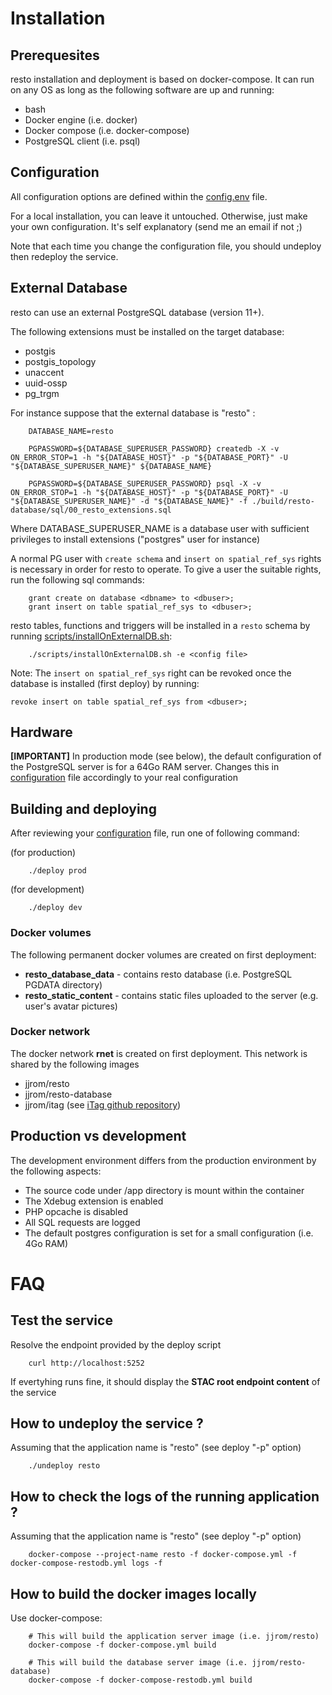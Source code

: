 # Installation

## Prerequesites
resto installation and deployment is based on docker-compose. It can run on any OS as long as the following software are up and running:

* bash
* Docker engine (i.e. docker)
* Docker compose (i.e. docker-compose)
* PostgreSQL client (i.e. psql)

## Configuration
All configuration options are defined within the [config.env](https://github.com/jjrom/resto/blob/master/config.env) file.

For a local installation, you can leave it untouched. Otherwise, just make your own configuration. It's self explanatory (send me an email if not ;)

Note that each time you change the configuration file, you should undeploy then redeploy the service.

## External Database
resto can use an external PostgreSQL database (version 11+).

The following extensions must be installed on the target database:
 * postgis
 * postgis_topology
 * unaccent
 * uuid-ossp
 * pg_trgm

For instance suppose that the external database is "resto" :

        DATABASE_NAME=resto

        PGPASSWORD=${DATABASE_SUPERUSER_PASSWORD} createdb -X -v ON_ERROR_STOP=1 -h "${DATABASE_HOST}" -p "${DATABASE_PORT}" -U "${DATABASE_SUPERUSER_NAME}" ${DATABASE_NAME}

        PGPASSWORD=${DATABASE_SUPERUSER_PASSWORD} psql -X -v ON_ERROR_STOP=1 -h "${DATABASE_HOST}" -p "${DATABASE_PORT}" -U "${DATABASE_SUPERUSER_NAME}" -d "${DATABASE_NAME}" -f ./build/resto-database/sql/00_resto_extensions.sql

Where DATABASE_SUPERUSER_NAME is a database user with sufficient privileges to install extensions ("postgres" user for instance)

A normal PG user with `create schema` and `insert on spatial_ref_sys` rights is necessary in order for resto to operate. To give a user the suitable rights, run the following sql commands:

        grant create on database <dbname> to <dbuser>;
        grant insert on table spatial_ref_sys to <dbuser>;

resto tables, functions and triggers will be installed in a `resto` schema by running [scripts/installOnExternalDB.sh](https://github.com/jjrom/resto/blob/master/scripts/installOnExternalDB.sh):

        ./scripts/installOnExternalDB.sh -e <config file>
        
Note: The `insert on spatial_ref_sys` right can be revoked once the database is installed (first deploy) by running:
    
    revoke insert on table spatial_ref_sys from <dbuser>; 

## Hardware
**[IMPORTANT]** In production mode (see below), the default configuration of the PostgreSQL server is for a 64Go RAM server. Changes this in [configuration](https://github.com/jjrom/resto/blob/master/config.env) file accordingly to your real configuration

## Building and deploying
After reviewing your [configuration](https://github.com/jjrom/resto/blob/master/config.env) file, run one of following command:

(for production)

        ./deploy prod

(for development)

        ./deploy dev

### Docker volumes
The following permanent docker volumes are created on first deployment:

* **resto_database_data** - contains resto database (i.e. PostgreSQL PGDATA directory)
* **resto_static_content** - contains static files uploaded to the server (e.g. user's avatar pictures)

### Docker network
The docker network **rnet** is created on first deployment. This network is shared by the following images

* jjrom/resto
* jjrom/resto-database
* jjrom/itag (see [iTag github repository](https://github.com/jjrom/itag))

## Production vs development
The development environment differs from the production environment by the following aspects:

* The source code under /app directory is mount within the container
* The Xdebug extension is enabled
* PHP opcache is disabled
* All SQL requests are logged
* The default postgres configuration is set for a small configuration (i.e. 4Go RAM)

# FAQ

## Test the service
Resolve the endpoint provided by the deploy script

        curl http://localhost:5252

If evertyhing runs fine, it should display the **STAC root endpoint content** of the service

## How to undeploy the service ?
Assuming that the application name is "resto" (see deploy "-p" option)

        ./undeploy resto

## How to check the logs of the running application ?
Assuming that the application name is "resto" (see deploy "-p" option)

        docker-compose --project-name resto -f docker-compose.yml -f docker-compose-restodb.yml logs -f

## How to build the docker images locally
Use docker-compose:

        # This will build the application server image (i.e. jjrom/resto)
        docker-compose -f docker-compose.yml build

        # This will build the database server image (i.e. jjrom/resto-database)
        docker-compose -f docker-compose-restodb.yml build
